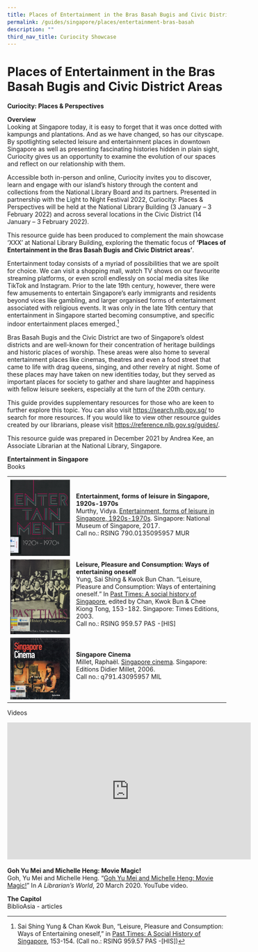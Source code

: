 ```yaml
---
title: Places of Entertainment in the Bras Basah Bugis and Civic District Areas
permalink: /guides/singapore/places/entertainment-bras-basah
description: ""
third_nav_title: Curiocity Showcase
---
```

# Places of Entertainment in the Bras Basah Bugis and Civic District Areas

**Curiocity: Places & Perspectives**

**Overview**<br>
Looking at Singapore today, it is easy to forget that it was once dotted with kampungs and plantations. And as we have changed, so has our cityscape. By spotlighting selected leisure and entertainment places in downtown Singapore as well as presenting fascinating histories hidden in plain sight, Curiocity gives us an opportunity to examine the evolution of our spaces and reflect on our relationship with them.

Accessible both in-person and online, Curiocity invites you to discover, learn and engage with our island’s history through the content and collections from the National Library Board and its partners. Presented in partnership with the Light to Night Festival 2022, Curiocity: Places & Perspectives will be held at the National Library Building (3 January – 3 February 2022) and across several locations in the Civic District (14 January – 3 February 2022).

This resource guide has been produced to complement the main showcase ‘XXX’ at National Library Building, exploring the thematic focus of **‘Places of Entertainment in the Bras Basah Bugis and Civic District areas’**.

Entertainment today consists of a myriad of possibilities that we are spoilt for choice. We can visit a shopping mall, watch TV shows on our favourite streaming platforms, or even scroll endlessly on social media sites like TikTok and Instagram. Prior to the late 19th century, however, there were few amusements to entertain Singapore’s early immigrants and residents beyond vices like gambling, and larger organised forms of entertainment associated with religious events. It was only in the late 19th century that entertainment in Singapore started becoming consumptive, and specific indoor entertainment places emerged.[^1]

[^1]: Sai Shing Yung & Chan Kwok Bun, “Leisure, Pleasure and Consumption: Ways of Entertaining oneself,” in [Past Times: A Social History of Singapore](https://eservice.nlb.gov.sg/item_holding.aspx?bid=11800570), 153-154. (Call no.: RSING 959.57 PAS -[HIS])

Bras Basah Bugis and the Civic District are two of Singapore’s oldest districts and are well-known for their concentration of heritage buildings and historic places of worship. These areas were also home to several entertainment places like cinemas, theatres and even a food street that came to life with drag queens, singing, and other revelry at night. Some of these places may have taken on new identities today, but they served as important places for society to gather and share laughter and happiness with fellow leisure seekers, especially at the turn of the 20th century. 

This guide provides supplementary resources for those who are keen to further explore this topic. You can also visit https://search.nlb.gov.sg/ to search for more resources. If you would like to view other resource guides created by our librarians, please visit https://reference.nlb.gov.sg/guides/.

This resource guide was prepared in December 2021 by Andrea Kee, an Associate Librarian at the National Library, Singapore.

**Entertainment in Singapore**
     <br> Books    
					<table style="width:100%">
    <tr>
        <td style="width:30%">
            <b></b>
        </td>
        <td style="width:70%">
        </td>
    </tr>
	   <tr>
        <td>
            <img style="width:150px" src="/images/singapore-places/curiocity-showcase-2022/entertainment-bbb-and-cd/entertainment%20forms%20of%20leisure%20thumb.jpg">
        </td>
        <td>
					<b>Entertainment, forms of leisure in Singapore, 1920s-1970s</b>
					<br>
        Murthy, Vidya. 
<a href="https://eservice.nlb.gov.sg/item_holding.aspx?bid=202933027"> Entertainment, forms of leisure in Singapore, 1920s-1970s</a>. Singapore: National Museum of Singapore, 2017. 
<br>Call no.: RSING 790.0135095957 MUR
<br>
<br>
        </td>
     </tr>
    <tr>
        <td>
            <img style="width:150px" src="/images/singapore-places/curiocity-showcase-2022/entertainment-bbb-and-cd/past%20time%20thumb.jpg">
        </td>
        <td>
					<b>Leisure, Pleasure and Consumption: Ways of entertaining oneself</b>
					<br>
            Yung, Sai Shing & Kwok Bun Chan. “Leisure, Pleasure and Consumption: Ways of entertaining oneself.” In <a href="https://eservice.nlb.gov.sg/item_holding.aspx?bid=203232312">Past Times: A social history of Singapore</a>, edited by Chan, Kwok Bun & Chee Kiong Tong, 153-182. Singapore: Times Editions, 2003. 
<br>Call no.: RSING 959.57 PAS -[HIS]
<br>
<br> 
        </td>
    </tr>
   <tr>
        <td>
            <img style="width:150px" src="/images/singapore-places/curiocity-showcase-2022/entertainment-bbb-and-cd/singapore%20cinema%20thumb.jpg">
        </td>
        <td>
					<b> Singapore Cinema</b>
					<br>
				Millet, Raphaël. 
<a href="https://eservice.nlb.gov.sg/item_holding.aspx?bid=12716044"> Singapore cinema</a>. Singapore: Editions Didier Millet, 2006. 
<br>Call no.: q791.43095957 MIL
<br>
<br>
        </td>
    </tr>
	</table>

Videos
<iframe width="560" height="315" src="https://www.youtube.com/embed/c986BixuabU" title="YouTube video player" frameborder="0" allow="accelerometer; autoplay; clipboard-write; encrypted-media; gyroscope; picture-in-picture" allowfullscreen></iframe>

<b>Goh Yu Mei and Michelle Heng: Movie Magic!</b>
<br>
Goh, Yu Mei and Michelle Heng. “<a href="https://youtu.be/c986BixuabU">Goh Yu Mei and Michelle Heng: Movie Magic!</a>” In *A Librarian’s World*, 20 March 2020. YouTube video. 


**The Capitol**
<br>
BiblioAsia - articles